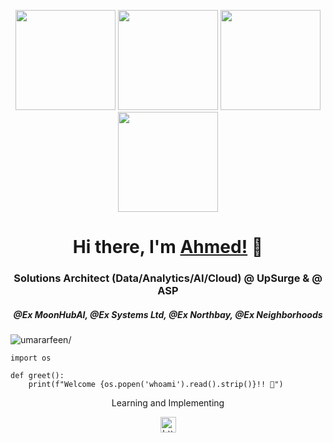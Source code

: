 <p align="center"> <img src="https://octodex.github.com/images/vinyltocat.png" height="160px" width="160px"> <img src="https://octodex.github.com/images/daftpunktocat-thomas.gif" height="160px" width="160px"> <img src="https://octodex.github.com/images/daftpunktocat-guy.gif" height="160px" width="160px"> <img src="https://octodex.github.com/images/Robotocat.png" height="160px" width="160px"></p>

<h1 align="center">Hi there, I'm <a href="https://github.com/ahmed141"  target="_blank">Ahmed!</a> 👋</h1>
    
<h3 align="center">Solutions Architect (Data/Analytics/AI/Cloud) @ UpSurge & @ ASP</h3>
<h5 align="center">@Ex MoonHubAI, @Ex Systems Ltd, @Ex Northbay, @Ex Neighborhoods</h5>
<p align="left"> <img src="https://komarev.com/ghpvc/?username=Anon-Exloiter&style=flat&color=blueviolet" alt=umararfeen/> </p>

```python3
import os

def greet():
    print(f"Welcome {os.popen('whoami').read().strip()}!! 👋")
```


<p align="center"> Learning and Implementing </p>



<p align="center"> 
<a href="https://www.linkedin.com/in/ahmedshahzad141" target="blank"><img align="center" src=https://cdn.jsdelivr.net/npm/simple-icons@3.0.1/icons/linkedin.svg alt="https://www.linkedin.com/in/ahmedshahzad141/" height="25" width="25" /></a>    
</p>

